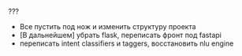 ??? 
- Все пустить под нож и изменить структуру проекта
- [В дальнейшем] убрать flask, переписать фронт под fastapi
- переписать intent classifiers и taggers, восстановить nlu engine
